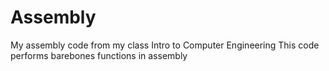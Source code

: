 # Assembly

My assembly code from my class Intro to Computer Engineering
This code performs barebones functions in assembly
